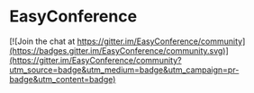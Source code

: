 # EasyConference

[![Join the chat at https://gitter.im/EasyConference/community](https://badges.gitter.im/EasyConference/community.svg)](https://gitter.im/EasyConference/community?utm_source=badge&utm_medium=badge&utm_campaign=pr-badge&utm_content=badge)